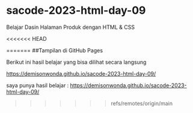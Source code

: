 # sacode-2023-html-day-09
Belajar Dasin Halaman Produk dengan HTML &amp; CSS

<<<<<<< HEAD


=======
##Tampilan di GitHub Pages

Berikut ini hasil belajar yang bisa dilihat secara langsung

https://demisonwonda.github.io/sacode-2023-html-day-09/

saya punya hasil belajar :
https://demisonwonda.github.io/sacode-2023-html-day-09/
>>>>>>> refs/remotes/origin/main

